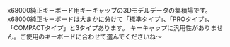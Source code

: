 x68000純正キーボード用キーキャップの3Dモデルデータの集積場です。
x68000純正キーボードは大まかに分けて「標準タイプ」、「PROタイプ」、「COMPACTタイプ」と3タイプあります。
キーキャップに汎用性がありません。ご使用のキーボードに合わせて選んでくださいね～
